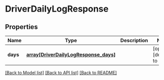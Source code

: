 # DriverDailyLogResponse

## Properties
Name | Type | Description | Notes
------------ | ------------- | ------------- | -------------
**days** | [**array[DriverDailyLogResponse_days]**](DriverDailyLogResponse_days.md) |  | [optional] [default to null]

[[Back to Model list]](../README.md#documentation-for-models) [[Back to API list]](../README.md#documentation-for-api-endpoints) [[Back to README]](../README.md)


